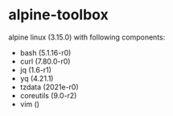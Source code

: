 # alpine-toolbox

alpine linux (3.15.0) with following components:

- bash (5.1.16-r0)
- curl (7.80.0-r0)
- jq (1.6-r1)
- yq (4.21.1)
- tzdata (2021e-r0)
- coreutils (9.0-r2)
- vim ()
